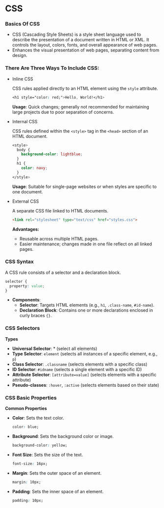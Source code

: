 # CSS

### Basics Of CSS

- CSS (Cascading Style Sheets) is a style sheet language used to describe the presentation of a document written in HTML or XML. It controls the layout, colors, fonts, and overall appearance of web pages.
- Enhances the visual presentation of web pages, separating content from design.

### There Are Three Ways To Include CSS:

- Inline CSS
    
    CSS rules applied directly to an HTML element using the `style` attribute.
    
    ```css
    <h1 style="color: red;">Hello, World!</h1>
    
    ```
    
    **Usage**: Quick changes; generally not recommended for maintaining large projects due to poor separation of concerns.
    
- Internal CSS
    
    CSS rules defined within the `<style>` tag in the `<head>` section of an HTML document.
    
    ```css
    <style>
      body {
        background-color: lightblue;
      }
      h1 {
        color: navy;
      }
    </style>
    ```
    
     **Usage**: Suitable for single-page websites or when styles are specific to one document.
    
- External CSS
    
    A separate CSS file linked to HTML documents.
    
    ```html
    <link rel="stylesheet" type="text/css" href="styles.css">
    ```
    
    **Advantages:**
    
    - Reusable across multiple HTML pages.
    - Easier maintenance; changes made in one file reflect on all linked pages.

### CSS Syntax

A CSS rule consists of a selector and a declaration block.

```css
selector {
  property: value;
}

```

- **Components**:
    - **Selector**: Targets HTML elements (e.g., `h1`, `.class-name`, `#id-name`).
    - **Declaration Block**: Contains one or more declarations enclosed in curly braces `{}`.

### CSS Selectors

**Types**

- **Universal Selector**:  * (select all elements)
- **Type Selector**: `element` (selects all instances of a specific element, e.g., `p`)
- **Class Selector**: `.classname` (selects elements with a specific class)
- **ID Selector**: `#idname` (selects a single element with a specific ID)
- **Attribute Selector**: `[attribute=value]` (selects elements with a specific attribute)
- **Pseudo-classes**: `:hover`, `:active` (selects elements based on their state)

### CSS Basic Properties

**Common Properties**

- **Color**: Sets the text color.
    
    ```css
    color: blue;
    ```
    
- **Background**: Sets the background color or image.
    
    ```css
    background-color: yellow;
    ```
    
- **Font Size**: Sets the size of the text.
    
    ```css
    font-size: 16px;
    ```
    
- **Margin**: Sets the outer space of an element.
    
    ```css
    margin: 10px;
    ```
    
- **Padding**: Sets the inner space of an element.
    
    ```css
    padding: 10px;
    ```